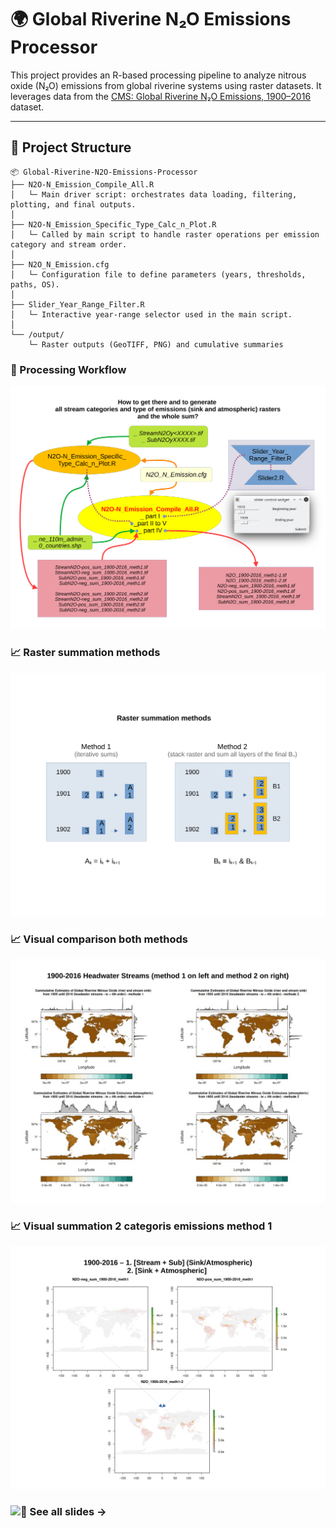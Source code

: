 # 🌍 Global Riverine N₂O Emissions Processor

This project provides an R-based processing pipeline to analyze nitrous oxide (N₂O) emissions from global riverine systems using raster datasets. It leverages data from the [CMS: Global Riverine N₂O Emissions, 1900–2016](https://daac.ornl.gov/CMS/guides/Global_Riverine_N2O_Emissions.html) dataset.

---

## 📁 Project Structure

```text
📦 Global-Riverine-N2O-Emissions-Processor
├── N2O-N_Emission_Compile_All.R
│   └─ Main driver script: orchestrates data loading, filtering, plotting, and final outputs.
│
├── N2O-N_Emission_Specific_Type_Calc_n_Plot.R
│   └─ Called by main script to handle raster operations per emission category and stream order.
│
├── N2O_N_Emission.cfg
│   └─ Configuration file to define parameters (years, thresholds, paths, OS).
│
├── Slider_Year_Range_Filter.R
│   └─ Interactive year-range selector used in the main script.
│
└── /output/
    └─ Raster outputs (GeoTIFF, PNG) and cumulative summaries

```

### 🧭 Processing Workflow

![Slide 1 - Workflow](figures/slide-02.png)

### 📈 Raster summation methods

![Slide 2 - Emissions Comparison](figures/slide-03.png)

### 📈 Visual comparison both methods

![Slide 3 - Emissions Comparison](figures/slide-09.png)

### 📈 Visual summation 2 categoris emissions method 1

![Slide 4 - Emissions Comparison](figures/slide-11.png)

### ![📂 See all slides →](figures/)

